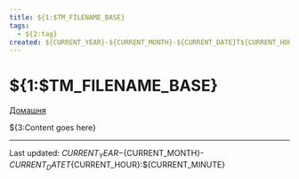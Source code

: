 ```yaml
---
title: ${1:$TM_FILENAME_BASE}
tags:
  - ${2:tag}
created: ${CURRENT_YEAR}-${CURRENT_MONTH}-${CURRENT_DATE}T${CURRENT_HOUR}:${CURRENT_MINUTE}
---
```


# ${1:$TM_FILENAME_BASE}

[Домашня](../index.md)

${3:Content goes here}

---
Last updated: ${CURRENT_YEAR}-${CURRENT_MONTH}-${CURRENT_DATE}T${CURRENT_HOUR}:${CURRENT_MINUTE}
